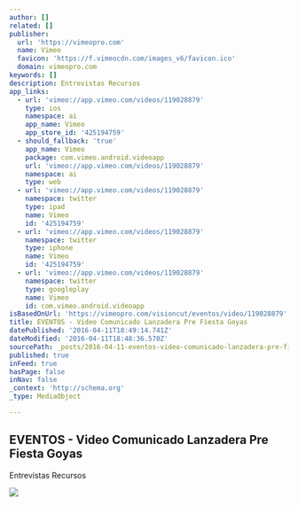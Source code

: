 ```yaml
---
author: []
related: []
publisher:
  url: 'https://vimeopro.com'
  name: Vimeo
  favicon: 'https://f.vimeocdn.com/images_v6/favicon.ico'
  domain: vimeopro.com
keywords: []
description: Entrevistas Recursos
app_links:
  - url: 'vimeo://app.vimeo.com/videos/119028879'
    type: ios
    namespace: ai
    app_name: Vimeo
    app_store_id: '425194759'
  - should_fallback: 'true'
    app_name: Vimeo
    package: com.vimeo.android.videoapp
    url: 'vimeo://app.vimeo.com/videos/119028879'
    namespace: ai
    type: web
  - url: 'vimeo://app.vimeo.com/videos/119028879'
    namespace: twitter
    type: ipad
    name: Vimeo
    id: '425194759'
  - url: 'vimeo://app.vimeo.com/videos/119028879'
    namespace: twitter
    type: iphone
    name: Vimeo
    id: '425194759'
  - url: 'vimeo://app.vimeo.com/videos/119028879'
    namespace: twitter
    type: googleplay
    name: Vimeo
    id: com.vimeo.android.videoapp
isBasedOnUrl: 'https://vimeopro.com/visioncut/eventos/video/119028879'
title: EVENTOS - Video Comunicado Lanzadera Pre Fiesta Goyas
datePublished: '2016-04-11T18:49:14.741Z'
dateModified: '2016-04-11T18:48:36.570Z'
sourcePath: _posts/2016-04-11-eventos-video-comunicado-lanzadera-pre-fiesta-goyas.md
published: true
inFeed: true
hasPage: false
inNav: false
_context: 'http://schema.org'
_type: MediaObject

---
```

<article style=""><h1>EVENTOS - Video Comunicado Lanzadera Pre Fiesta Goyas</h1><p>Entrevistas Recursos</p><img src="https://i.vimeocdn.com/video/506180169_1280x720.jpg" /></article>